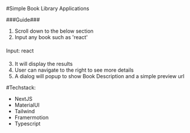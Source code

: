 #Simple Book Library Applications

###Guide###
1. Scroll down to the below section
2. Input any book such as 'react'
####
Input: react
####
3. It will display the results
4. User can navigate to the right to see more details
5. A dialog will popup to show Book Description and a simple preview url

#Techstack:
- NextJS
- MaterialUI
- Tailwind
- Framermotion
- Typescript